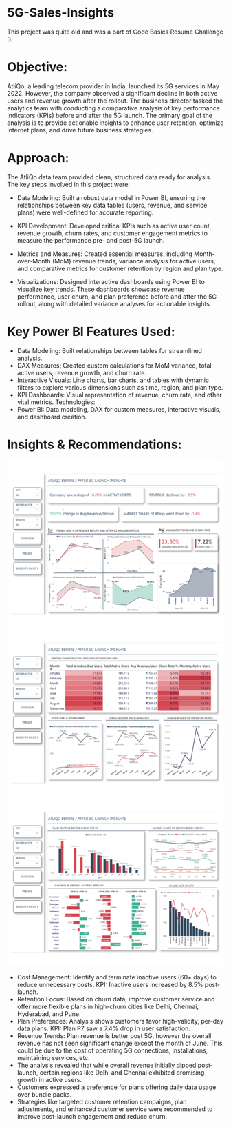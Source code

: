# 5G-Sales-Insights

This project was quite old and was a part of Code Basics Resume Challenge 3.


# Objective:
AtliQo, a leading telecom provider in India, launched its 5G services in May 2022. However, the company observed a significant decline in both active users and revenue growth after the rollout. The business director tasked the analytics team with conducting a comparative analysis of key performance indicators (KPIs) before and after the 5G launch. The primary goal of the analysis is to provide actionable insights to enhance user retention, optimize internet plans, and drive future business strategies.

# Approach:
The AtliQo data team provided clean, structured data ready for analysis. The key steps involved in this project were:

* Data Modeling:
Built a robust data model in Power BI, ensuring the relationships between key data tables (users, revenue, and service plans) were well-defined for accurate reporting.

* KPI Development:
Developed critical KPIs such as active user count, revenue growth, churn rates, and customer engagement metrics to measure the performance pre- and post-5G launch.

* Metrics and Measures:
Created essential measures, including Month-over-Month (MoM) revenue trends, variance analysis for active users, and comparative metrics for customer retention by region and plan type.

* Visualizations:
Designed interactive dashboards using Power BI to visualize key trends. These dashboards showcase revenue performance, user churn, and plan preference before and after the 5G rollout, along with detailed variance analyses for actionable insights.

# Key Power BI Features Used:
* Data Modeling: Built relationships between tables for streamlined analysis.
* DAX Measures: Created custom calculations for MoM variance, total active users, revenue growth, and churn rate.
* Interactive Visuals: Line charts, bar charts, and tables with dynamic filters to explore various dimensions such as time, region, and plan type.
* KPI Dashboards: Visual representation of revenue, churn rate, and other vital metrics.
Technologies:
* Power BI: Data modeling, DAX for custom measures, interactive visuals, and dashboard creation.



# Insights & Recommendations:
![Sales Dashboard](https://github.com/Aahil-Hussain/5G-Sales-Insights/blob/main/5G%20Sales%20Insights-1.png)
![Sales Dashboard](https://github.com/Aahil-Hussain/5G-Sales-Insights/blob/main/5G%20Sales%20Insights-2.png)
![Sales Dashboard](https://github.com/Aahil-Hussain/5G-Sales-Insights/blob/main/5G%20Sales%20Insights-3.png)

* Cost Management: Identify and terminate inactive users (60+ days) to reduce unnecessary costs. KPI: Inactive users increased by 8.5% post-launch.
* Retention Focus: Based on churn data, improve customer service and offer more flexible plans in high-churn cities like Delhi, Chennai, Hyderabad, and Pune.
* Plan Preferences: Analysis shows customers favor high-validity, per-day data plans. KPI: Plan P7 saw a 7.4% drop in user satisfaction.
* Revenue Trends: Plan revenue is better post 5G, however the overall revenue has not seen significant change except the month of June. This could be due to the cost of operating 5G connections, installations, maintaining services, etc.
* The analysis revealed that while overall revenue initially dipped post-launch, certain regions like Delhi and Chennai exhibited promising growth in active users.
* Customers expressed a preference for plans offering daily data usage over bundle packs.
* Strategies like targeted customer retention campaigns, plan adjustments, and enhanced customer service were recommended to improve post-launch engagement and reduce churn.
